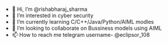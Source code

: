 - 👋 Hi, I’m @rishabharaj_sharma
- 👀 I’m interested in cyber security
- 🌱 I’m currently learning C/C++/Java/Python/AIML modles
- 💞️ I’m looking to collaborate on Bussiness models using AIML
- 📫 How to reach me telegram username- @eclipsor_108

<!---
rishabharaj/rishabharaj is a ✨ special ✨ repository because its `README.md` (this file) appears on your GitHub profile.
You can click the Preview link to take a look at your changes.
--->

